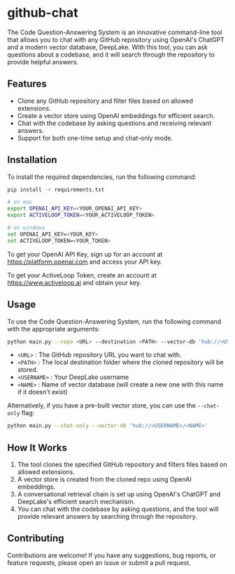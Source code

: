 # github-chat
The Code Question-Answering System is an innovative command-line tool that allows you to chat with any GitHub repository using OpenAI's ChatGPT and a modern vector database, DeepLake. With this tool, you can ask questions about a codebase, and it will search through the repository to provide helpful answers.

## Features

- Clone any GitHub repository and filter files based on allowed extensions.
- Create a vector store using OpenAI embeddings for efficient search.
- Chat with the codebase by asking questions and receiving relevant answers.
- Support for both one-time setup and chat-only mode.

## Installation

To install the required dependencies, run the following command:

```bash
pip install -r requirements.txt

# on mac
export OPENAI_API_KEY=<YOUR_OPENAI_API_KEY>
export ACTIVELOOP_TOKEN=<YOUR_ACTIVELOOP_TOKEN>

# on windows
set OPENAI_API_KEY=<YOUR_KEY>
set ACTIVELOOP_TOKEN=<YOUR_TOKEN>
```
To get your OpenAI API Key, sign up for an account at https://platform.openai.com and access your API key.

To get your ActiveLoop Token, create an account at https://www.activeloop.ai and obtain your key.

## Usage
To use the Code Question-Answering System, run the following command with the appropriate arguments:

```bash
python main.py --repo <URL> --destination <PATH> --vector-db 'hub://<USERNAME>/<NAME>'
```
- `<URL>` : The GitHub repository URL you want to chat with.
- `<PATH>` : The local destination folder where the cloned repository will be stored.
- `<USERNAME>` : Your DeepLake username
- `<NAME>` : Name of vector database (will create a new one with this name if it doesn't exist)

Alternatively, if you have a pre-built vector store, you can use the `--chat-only` flag:
```bash
python main.py --chat-only --vector-db 'hub://<USERNAME>/<NAME>'
```

## How It Works
1. The tool clones the specified GitHub repository and filters files based on allowed extensions.
2. A vector store is created from the cloned repo using OpenAI embeddings.
3. A conversational retrieval chain is set up using OpenAI's ChatGPT and DeepLake's efficient search mechanism.
4. You can chat with the codebase by asking questions, and the tool will provide relevant answers by searching through the repository.

## Contributing
Contributions are welcome! If you have any suggestions, bug reports, or feature requests, please open an issue or submit a pull request.